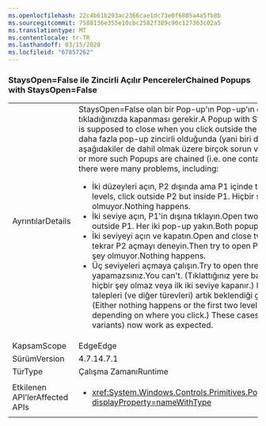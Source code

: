 ```yaml
---
ms.openlocfilehash: 22c4b61b293ac2366cae1dc73e0f6805a4a5fb8b
ms.sourcegitcommit: 7588136e355e10cbc2582f389c90c127363c02a5
ms.translationtype: MT
ms.contentlocale: tr-TR
ms.lasthandoff: 03/15/2020
ms.locfileid: "67857262"
---
```

### <a name="chained-popups-with-staysopenfalse"></a><span data-ttu-id="2b846-101">StaysOpen=False ile Zincirli Açılır Pencereler</span><span class="sxs-lookup"><span data-stu-id="2b846-101">Chained Popups with StaysOpen=False</span></span>

|   |   |
|---|---|
|<span data-ttu-id="2b846-102">Ayrıntılar</span><span class="sxs-lookup"><span data-stu-id="2b846-102">Details</span></span>|<span data-ttu-id="2b846-103">StaysOpen=False olan bir Pop-up'ın Pop-up'ın dışında tıkladığınızda kapanması gerekir.</span><span class="sxs-lookup"><span data-stu-id="2b846-103">A Popup with StaysOpen=False is supposed to close when you click outside the Popup.</span></span> <span data-ttu-id="2b846-104">İki veya daha fazla pop-up zincirli olduğunda (yani biri diğerini içerir), aşağıdakiler de dahil olmak üzere birçok sorun vardı:</span><span class="sxs-lookup"><span data-stu-id="2b846-104">When two or more such Popups are chained (i.e. one contains another), there were many problems, including:</span></span><ul><li><span data-ttu-id="2b846-105">İki düzeyleri açın, P2 dışında ama P1 içinde tıklatın.</span><span class="sxs-lookup"><span data-stu-id="2b846-105">Open two levels, click outside P2 but inside P1.</span></span>  <span data-ttu-id="2b846-106">Hiçbir şey olmuyor.</span><span class="sxs-lookup"><span data-stu-id="2b846-106">Nothing happens.</span></span></li><li><span data-ttu-id="2b846-107">İki seviye açın, P1'in dışına tıklayın.</span><span class="sxs-lookup"><span data-stu-id="2b846-107">Open two levels, click outside P1.</span></span>  <span data-ttu-id="2b846-108">Her iki pop-up yakın.</span><span class="sxs-lookup"><span data-stu-id="2b846-108">Both popups close.</span></span></li><li><span data-ttu-id="2b846-109">İki seviyeyi açın ve kapatın.</span><span class="sxs-lookup"><span data-stu-id="2b846-109">Open and close two levels.</span></span>  <span data-ttu-id="2b846-110">Sonra tekrar P2 açmayı deneyin.</span><span class="sxs-lookup"><span data-stu-id="2b846-110">Then try to open P2 again.</span></span>  <span data-ttu-id="2b846-111">Hiçbir şey olmuyor.</span><span class="sxs-lookup"><span data-stu-id="2b846-111">Nothing happens.</span></span></li><li><span data-ttu-id="2b846-112">Üç seviyeleri açmaya çalışın.</span><span class="sxs-lookup"><span data-stu-id="2b846-112">Try to open three levels.</span></span>  <span data-ttu-id="2b846-113">Bunu yapamazsınız.</span><span class="sxs-lookup"><span data-stu-id="2b846-113">You can't.</span></span>  <span data-ttu-id="2b846-114">(Tıklattığınız yere bağlı olarak, hiçbir şey olmaz veya ilk iki seviye kapanır.) Bu servis talepleri (ve diğer türevleri) artık beklendiği gibi çalışır.</span><span class="sxs-lookup"><span data-stu-id="2b846-114">(Either nothing happens or the first two levels close, depending on where you click.) These cases (and other variants) now work as expected.</span></span></li></ul>|
|<span data-ttu-id="2b846-115">Kapsam</span><span class="sxs-lookup"><span data-stu-id="2b846-115">Scope</span></span>|<span data-ttu-id="2b846-116">Edge</span><span class="sxs-lookup"><span data-stu-id="2b846-116">Edge</span></span>|
|<span data-ttu-id="2b846-117">Sürüm</span><span class="sxs-lookup"><span data-stu-id="2b846-117">Version</span></span>|<span data-ttu-id="2b846-118">4.7.1</span><span class="sxs-lookup"><span data-stu-id="2b846-118">4.7.1</span></span>|
|<span data-ttu-id="2b846-119">Tür</span><span class="sxs-lookup"><span data-stu-id="2b846-119">Type</span></span>|<span data-ttu-id="2b846-120">Çalışma Zamanı</span><span class="sxs-lookup"><span data-stu-id="2b846-120">Runtime</span></span>|
|<span data-ttu-id="2b846-121">Etkilenen API’ler</span><span class="sxs-lookup"><span data-stu-id="2b846-121">Affected APIs</span></span>|<ul><li><xref:System.Windows.Controls.Primitives.Popup.StaysOpen?displayProperty=nameWithType></li></ul>|
